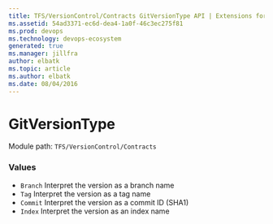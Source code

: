 ```yaml
---
title: TFS/VersionControl/Contracts GitVersionType API | Extensions for Azure DevOps Services
ms.assetid: 54ad3371-ec6d-dea4-1a0f-46c3ec275f81
ms.prod: devops
ms.technology: devops-ecosystem
generated: true
ms.manager: jillfra
author: elbatk
ms.topic: article
ms.author: elbatk
ms.date: 08/04/2016
---
```


# GitVersionType

Module path: `TFS/VersionControl/Contracts`

### Values

* `Branch` Interpret the version as a branch name
* `Tag` Interpret the version as a tag name
* `Commit` Interpret the version as a commit ID (SHA1)
* `Index` Interpret the version as an index name
